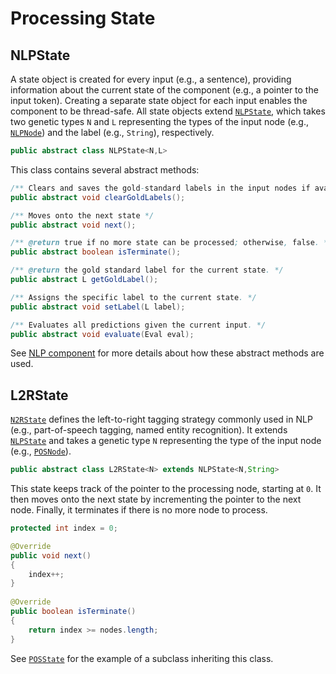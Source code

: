 # Processing State

## NLPState

A state object is created for every input (e.g., a sentence), providing information about the current state of the component (e.g., a pointer to the input token).  Creating a separate state object for each input enables the component to be thread-safe.  All state objects extend [`NLPState`](../../java/edu/emory/mathcs/nlp/component/util/state/NLPState.java), which takes two genetic types `N` and `L` representing the types of the input node (e.g., [`NLPNode`](../../java/edu/emory/mathcs/nlp/component/util/NLPNode.java)) and the label (e.g., `String`), respectively.

```java
public abstract class NLPState<N,L>
```

This class contains several abstract methods:

```java
/** Clears and saves the gold-standard labels in the input nodes if available. */
public abstract void clearGoldLabels();

/** Moves onto the next state */
public abstract void next();

/** @return true if no more state can be processed; otherwise, false. */
public abstract boolean isTerminate();

/** @return the gold standard label for the current state. */
public abstract L getGoldLabel();

/** Assigns the specific label to the current state. */
public abstract void setLabel(L label);

/** Evaluates all predictions given the current input. */
public abstract void evaluate(Eval eval);
```

See [NLP component](nlp_component.md) for more details about how these abstract methods are used.

## L2RState

[`N2RState`](../../java/edu/emory/mathcs/nlp/component/util/state/N2RState.java) defines the left-to-right tagging strategy commonly used in NLP (e.g., part-of-speech tagging, named entity recognition).  It extends [`NLPState`](#nlpstate) and takes a genetic type `N` representing the type of the input node (e.g., [`POSNode`](../../java/edu/emory/mathcs/nlp/component/pos/POSNode.java)).

```java
public abstract class L2RState<N> extends NLPState<N,String>
```

This state keeps track of the pointer to the processing node, starting at `0`. It then moves onto the next state by incrementing the pointer to the next node. Finally, it terminates if there is no more node to process.

```java
protected int index = 0;

@Override
public void next()
{
	index++;
}
	
@Override
public boolean isTerminate()
{
	return index >= nodes.length;
}
```
See [`POSState`](../../java/edu/emory/mathcs/nlp/component/pos/POSState.java) for the example of a subclass inheriting this class.